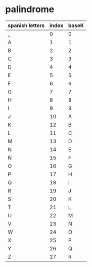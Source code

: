 # palindrome

| spanish letters | index | baseK |
|-----------------|-------|-------|
| _               | 0     | 0     |
| A               | 1     | 1     |
| B               | 2     | 2     |
| C               | 3     | 3     |
| D               | 4     | 4     |
| E               | 5     | 5     |
| F               | 6     | 6     |
| G               | 7     | 7     |
| H               | 8     | 8     |
| I               | 9     | 9     |
| J               | 10    | A     |
| K               | 12    | B     |
| L               | 11    | C     |
| M               | 13    | D     |
| N               | 14    | E     |
| Ñ               | 15    | F     |
| O               | 16    | G     |
| P               | 17    | H     |
| Q               | 18    | I     |
| R               | 19    | J     |
| S               | 20    | K     |
| T               | 21    | L     |
| U               | 22    | M     |
| V               | 23    | N     |
| W               | 24    | O     |
| X               | 25    | P     |
| Y               | 26    | Q     |
| Z               | 27    | R     |



